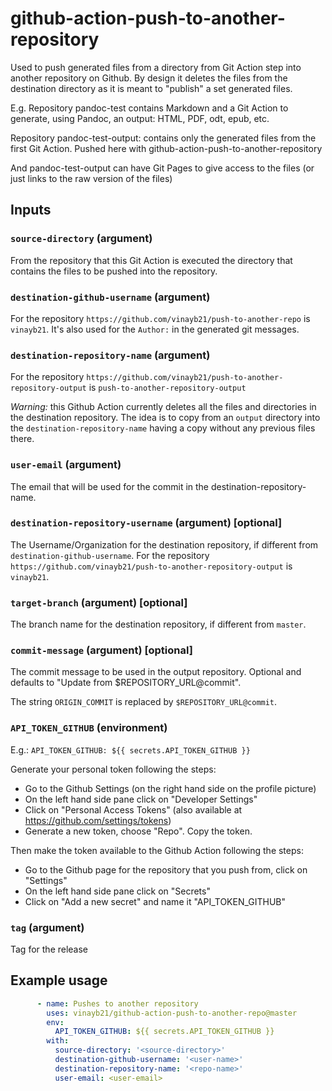 # github-action-push-to-another-repository

Used to push generated files from a directory from Git Action step into another repository on Github. By design it deletes the files from the destination directory as it is meant to "publish" a set generated files.

E.g.
Repository pandoc-test contains Markdown and a Git Action to generate, using Pandoc, an output: HTML, PDF, odt, epub, etc.

Repository pandoc-test-output: contains only the generated files from the first Git Action. Pushed here with github-action-push-to-another-repository

And pandoc-test-output can have Git Pages to give access to the files (or just links to the raw version of the files)

## Inputs
### `source-directory` (argument)
From the repository that this Git Action is executed the directory that contains the files to be pushed into the repository.

### `destination-github-username` (argument)
For the repository `https://github.com/vinayb21/push-to-another-repo` is `vinayb21`. It's also used for the `Author:` in the generated git messages.

### `destination-repository-name` (argument)
For the repository `https://github.com/vinayb21/push-to-another-repository-output` is `push-to-another-repository-output`

*Warning:* this Github Action currently deletes all the files and directories in the destination repository. The idea is to copy from an `output` directory into the `destination-repository-name` having a copy without any previous files there.

### `user-email` (argument)
The email that will be used for the commit in the destination-repository-name.

### `destination-repository-username` (argument) [optional]
The Username/Organization for the destination repository, if different from `destination-github-username`. For the repository `https://github.com/vinayb21/push-to-another-repository-output` is `vinayb21`.

### `target-branch` (argument) [optional]
The branch name for the destination repository, if different from `master`.

### `commit-message` (argument) [optional]
The commit message to be used in the output repository. Optional and defaults to "Update from $REPOSITORY_URL@commit".

The string `ORIGIN_COMMIT` is replaced by `$REPOSITORY_URL@commit`.

### `API_TOKEN_GITHUB` (environment)
E.g.:
  `API_TOKEN_GITHUB: ${{ secrets.API_TOKEN_GITHUB }}`

Generate your personal token following the steps:
* Go to the Github Settings (on the right hand side on the profile picture)
* On the left hand side pane click on "Developer Settings"
* Click on "Personal Access Tokens" (also available at https://github.com/settings/tokens)
* Generate a new token, choose "Repo". Copy the token.

Then make the token available to the Github Action following the steps:
* Go to the Github page for the repository that you push from, click on "Settings"
* On the left hand side pane click on "Secrets"
* Click on "Add a new secret" and name it "API_TOKEN_GITHUB"

### `tag` (argument)
Tag for the release

## Example usage
```yaml
      - name: Pushes to another repository
        uses: vinayb21/github-action-push-to-another-repo@master
        env:
          API_TOKEN_GITHUB: ${{ secrets.API_TOKEN_GITHUB }}
        with:
          source-directory: '<source-directory>'
          destination-github-username: '<user-name>'
          destination-repository-name: '<repo-name>'
          user-email: <user-email>
```
